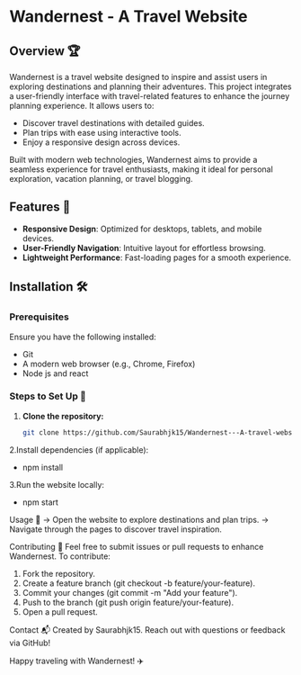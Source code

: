 # Wandernest - A Travel Website

## Overview 🏆
Wandernest is a travel website designed to inspire and assist users in exploring destinations and planning their adventures. This project integrates a user-friendly interface with travel-related features to enhance the journey planning experience. It allows users to:
- Discover travel destinations with detailed guides.
- Plan trips with ease using interactive tools.
- Enjoy a responsive design across devices.

Built with modern web technologies, Wandernest aims to provide a seamless experience for travel enthusiasts, making it ideal for personal exploration, vacation planning, or travel blogging.

## Features 🚀

- **Responsive Design**: Optimized for desktops, tablets, and mobile devices.
- **User-Friendly Navigation**: Intuitive layout for effortless browsing.
- **Lightweight Performance**: Fast-loading pages for a smooth experience.

## Installation 🛠️

### Prerequisites
Ensure you have the following installed:
- Git
- A modern web browser (e.g., Chrome, Firefox)
- Node js and react

### Steps to Set Up 🔧
1. **Clone the repository:**
   ```bash
   git clone https://github.com/Saurabhjk15/Wandernest---A-travel-website.git

2.Install dependencies (if applicable):
- npm install

3.Run the website locally:
- npm start

Usage 📸
-> Open the website to explore destinations and plan trips.
-> Navigate through the pages to discover travel inspiration.

Contributing 🤝
Feel free to submit issues or pull requests to enhance Wandernest. To contribute:

1. Fork the repository.
2. Create a feature branch (git checkout -b feature/your-feature).
3. Commit your changes (git commit -m "Add your feature").
4. Push to the branch (git push origin feature/your-feature).
5. Open a pull request.

Contact 📬
Created by Saurabhjk15. Reach out with questions or feedback via GitHub!

Happy traveling with Wandernest! ✈️
